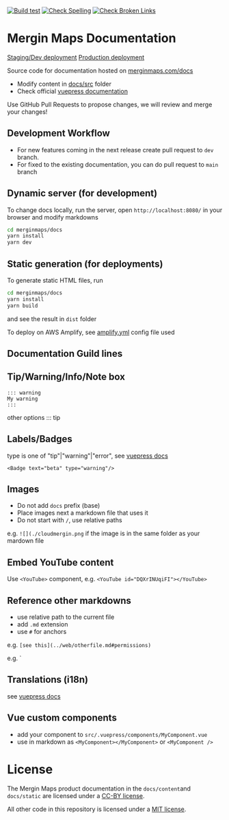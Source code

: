[![Build test](https://github.com/MerginMaps/docs/actions/workflows/main.yml/badge.svg)](https://github.com/MerginMaps/docs/actions/workflows/main.yml)
[![Check Spelling](https://github.com/MerginMaps/docs/actions/workflows/spellcheck.yml/badge.svg)](https://github.com/MerginMaps/docs/actions/workflows/spellcheck.yml)
[![Check Broken Links](https://github.com/MerginMaps/docs/actions/workflows/brokenlinks.yml/badge.svg)](https://github.com/MerginMaps/docs/actions/workflows/brokenlinks.yml)

# Mergin Maps Documentation

[Staging/Dev deployment](https://dev.d1qvlu9jr497xw.amplifyapp.com/docs)
[Production deployment](https://merginmaps.com/docs)

Source code for documentation hosted on [merginmaps.com/docs](https://merginmaps.com/docs)

- Modify content in [docs/src](./content) folder
- Check official [vuepress documentation](https://vuepress.vuejs.org/)

Use GitHub Pull Requests to propose changes, we will review and merge your changes!

## Development Workflow

 - For new features coming in the next release create pull request to `dev` branch. 
 - For fixed to the existing documentation, you can do pull request to `main` branch

## Dynamic server (for development)
To change docs locally, run the server, open `http://localhost:8080/` in your browser and modify markdowns

```bash
cd merginmaps/docs
yarn install
yarn dev
```

## Static generation (for deployments)

To generate static HTML files, run 

```bash
cd merginmaps/docs
yarn install
yarn build
```

and see the result in `dist` folder

To deploy on AWS Amplify, see [amplify.yml](amplify.yml) config file used

## Documentation Guild lines

## Tip/Warning/Info/Note box

```
::: warning 
My warning 
:::
```

other options ::: tip

## Labels/Badges

type is one of "tip"|"warning"|"error", see [vuepress docs](https://v1.vuepress.vuejs.org/guide/using-vue.html#badge)

```<Badge text="beta" type="warning"/>```

## Images 

 - Do not add `docs` prefix (base)
 - Place images next a markdown file that uses it  
 - Do not start with `/`, use relative paths

e.g. `![](./cloudmergin.png` if the image is in the same folder as your mardown file

## Embed YouTube content

Use `<YouTube>` component, e.g. `<YouTube id="DQXrINUqiFI"></YouTube>`

## Reference other markdowns 

 - use relative path to the current file
 - add `.md` extension
 - use `#` for anchors

e.g. `[see this](../web/otherfile.md#permissions)`

e.g. `[](../mobile/othermarkdown.md)

## Translations (i18n)

see [vuepress docs](https://v1.vuepress.vuejs.org/guide/i18n.html#site-level-i18n-config)


## Vue custom components

 - add your component to `src/.vuepress/components/MyComponent.vue`
 - use in markdown as `<MyComponent></MyComponent>` or `<MyComponent />`

# License

The Mergin Maps product documentation in the `docs/content`and `docs/static` are licensed under a [CC-BY license](LICENSE).

All other code in this repository is licensed under a [MIT license](LICENSE-CODE).

